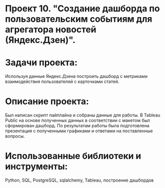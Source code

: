 # Проект 10. "Создание дашборда по пользовательским событиям для агрегатора новостей (Яндекс.Дзен)".
# Задачи проекта:
Используя данные Яндекс.Дзена построить дашборд с метриками взаимодействия пользователей с карточками статей.

# Описание проекта:
Был написан скрипт пайплайна и собраны данные для работы. В Tableau Public на основе полученных данных в соответствии с макетом был сформирован дашборд. По результатам работы была подготовлена презентация с полученными графиками и ответами на поставленные вопросы.

# Использованные библиотеки и инструменты:
Python, SQL, PostgreSQL, sqlalchemy, Tableau, построение дашбордов
